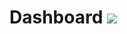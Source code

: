 <h1>
  Dashboard
  <img src="https://github.com/MR-Addict/dashboard/actions/workflows/pages.yml/badge.svg?branch=main"/>
</h1>
